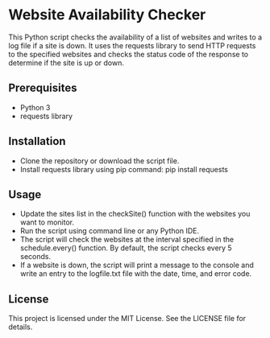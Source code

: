 # Website Availability Checker
This Python script checks the availability of a list of websites and writes to a log file if a site is down. It uses the requests library to send HTTP requests to the specified websites and checks the status code of the response to determine if the site is up or down.

## Prerequisites

- Python 3
- requests library

## Installation

- Clone the repository or download the script file.
- Install requests library using pip command: pip install requests

## Usage

- Update the sites list in the checkSite() function with the websites you want to monitor.
- Run the script using command line or any Python IDE.
- The script will check the websites at the interval specified in the schedule.every() function. By default, the script checks every 5 seconds.
- If a website is down, the script will print a message to the console and write an entry to the logfile.txt file with the date, time, and error code.

## License

This project is licensed under the MIT License. See the LICENSE file for details.
